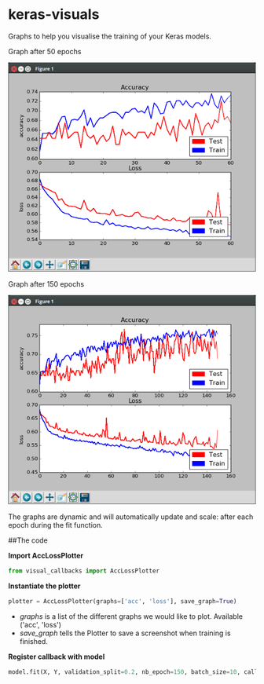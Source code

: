 # keras-visuals
Graphs to help you visualise the training of your Keras models.


Graph after 50 epochs

![Accuracy](/img/s1.png)


Graph after 150 epochs

![Loss](/img/s2.png)

The graphs are dynamic and will automatically update and scale: after each epoch during the fit function.

##The code

**Import AccLossPlotter**

```python
from visual_callbacks import AccLossPlotter

```

**Instantiate the plotter**
```python
plotter = AccLossPlotter(graphs=['acc', 'loss'], save_graph=True)
```
* *graphs* is a list of the different graphs we would like to plot. Available ('acc', 'loss')
* *save_graph* tells the Plotter to save a screenshot when training is finished.


**Register callback with model**

```python
model.fit(X, Y, validation_split=0.2, nb_epoch=150, batch_size=10, callbacks=[plotter])
```



